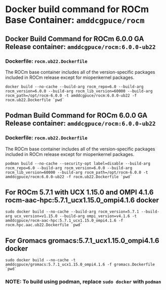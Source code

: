 # Docker build command for ROCm Base Container: `amddcgpuce/rocm`
## Docker Build Command for ROCm 6.0.0 GA Release container: `amddcgpuce/rocm:6.0.0-ub22`
### Dockerfile: `rocm.ub22.Dockerfile`
The ROCm base container includes all of the version-specific packages included in ROCm release except for miopenkernel packages.
```
docker build --no-cache --build-arg rocm_repo=6.0 --build-arg rocm_version=6.0.0 --build-arg rocm_lib_version=60000 --build-arg rocm_path=/opt/rocm-6.0.0 -t amddcgpuce/rocm:6.0.0-ub22 -f rocm.ub22.Dockerfile `pwd`
```

## Podman Build Command for ROCm 6.0.0 GA Release container: `amddcgpuce/rocm:6.0.0-ub22`
### Dockerfile: `rocm.ub22.Dockerfile`
The ROCm base container includes all of the version-specific packages included in ROCm release except for miopenkernel packages.
```
podman build --no-cache --security-opt label=disable --build-arg rocm_repo=6.0 --build-arg rocm_version=6.0.0 --build-arg rocm_lib_version=60000 --build-arg rocm_path=/opt/rocm-6.0.0 -t amddcgpuce/rocm:6.0.0-ub22 -f rocm.ub22.Dockerfile `pwd`
```

## For ROCm 5.7.1 with UCX 1.15.0 and OMPI 4.1.6 rocm-aac-hpc:5.7.1_ucx1.15.0_ompi4.1.6 docker
```
sudo docker build --no-cache --build-arg rocm_version=5.7.1 --build-arg ucx_version=v1.15.0 --build-arg ompi_version=v4.1.6 -t amddcgpuce/rocm-aac-hpc:5.7.1_ucx1.15.0_ompi4.1.6 -f rocm.hpc.aac.ub22.Dockerfile `pwd`
```

## For Gromacs gromacs:5.7.1_ucx1.15.0_ompi4.1.6 docker
```
sudo docker build --no-cache -t amddcgpuce/gromacs:5.7.1_ucx1.15.0_ompi4.1.6 -f gromacs.Dockerfile `pwd`
```

### NOTE: To build using podman, replace ``sudo docker`` with ``podman``
